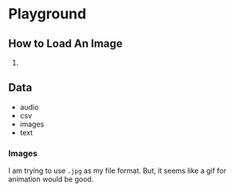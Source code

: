 # Playground

## How to Load An Image

1.

## Data

- audio
- csv
- images
- text

### Images

I am trying to use `.jpg` as my file format. But, it seems like a gif for animation would be good.
